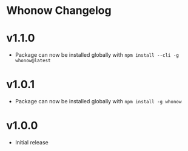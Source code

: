 # Whonow Changelog

# v1.1.0

- Package can now be installed globally with `npm install --cli -g whonow@latest`

# v1.0.1

- Package can now be installed globally with `npm install -g whonow`

# v1.0.0

- Initial release